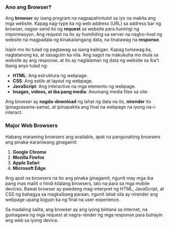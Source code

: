 ### Ano ang Browser?

Ang **browser** ay isang program na nagpapahintulot sa iyo na makita ang mga website. Kapag nag-type ka ng web address (URL) sa address bar ng browser, nagse-send ito ng **request** sa website para humingi ng impormasyon. Ang request na ito ay humihiling sa server na nagho-host ng website na magpadala ng kinakailangang data, na tinatawag na **response**.

Isipin mo ito tulad ng pagtawag sa isang kaibigan. Kapag tumawag ka, nagtatanong ka, at sasagutin ka nila. Ang sagot na makukuha mo mula sa website ay ang response, at ito ay naglalaman ng data ng website sa iba't ibang anyo tulad ng:

- **HTML**: Ang estruktura ng webpage.
- **CSS**: Ang estilo at layout ng webpage.
- **JavaScript**: Ang interactive na mga elemento ng webpage.
- **Images, videos, at iba pang media**: Anumang media files sa site.

Ang browser ay **nagda-download** ng lahat ng data na ito, **nirender** ito (pinagsasama-sama), at ipinapakita ang final na webpage na iyong na-i-interact.

### Major Web Browsers

Habang maraming browsers ang available, apat na pangunahing browsers ang pinaka-karaniwang ginagamit:

1. **Google Chrome**
2. **Mozilla Firefox**
3. **Apple Safari**
4. **Microsoft Edge**

Ang apat na browsers na ito ang pinaka ginagamit, ngunit may mga iba pang mas maliit o hindi kilalang browsers, lalo na para sa mga mobile devices. Bawat browser ay pwedeng mag-interpret ng HTML, JavaScript, at CSS ng bahagya sa magkaibang paraan, ngunit lahat sila ay nirender ang webpage upang bigyan ka ng final na user experience.

Sa madaling salita, ang browser ay ang iyong bintana sa internet, na gumagawa ng mga request at nagra-render ng mga response para buhayin ang web sa iyong device.